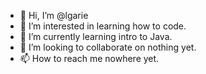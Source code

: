 - 👋 Hi, I’m @lgarie
- 👀 I’m interested in learning how to code.
- 🌱 I’m currently learning intro to Java.
- 💞️ I’m looking to collaborate on nothing yet.
- 📫 How to reach me nowhere yet.

<!---
lgarie/lgarie is a ✨ special ✨ repository because its `README.md` (this file) appears on your GitHub profile.
You can click the Preview link to take a look at your changes.
--->
